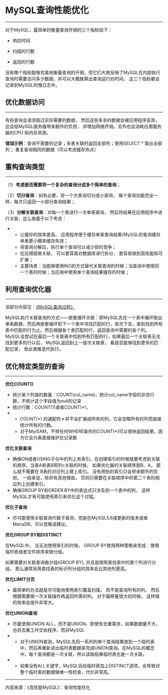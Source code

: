 # MySQL查询性能优化

---

对于MySQL，最简单的衡量查询开销的三个指标如下：

* 响应时间

* 扫描的行数

* 返回的行数

没有哪个指标能够完美地衡量查询的开销，但它们大致反映了MySQL在内部执行查询时需要访问多少数据，并可以大概推算出查询运行的时间。 这三个指标都会记录到MySQL的慢日志中。

## 优化数据访问

---

有些查询会请求超过实际需要的数据， 然后这些多余的数据会被应用程序丢弃。这会给MySQL服务器带来额外的负担， 并增加网络开销。另外也会消耗应用服务器的CPU 和内存资源。

**错误示例**：查询不需要的记录；多表关联时返回全部列；使用SELECT \* 取出全部列； 重复查询相同的数据（可以考虑缓存热点）

## 重构查询类型

---

（1）**考虑是否需要将一个复杂的查询分成多个简单的查询**；

（2）**切分查询**：如有必要，将一个大查询切分成小查询， 每个查询功能完全一样，每次只返回一小部分查询结果；

（3）**分解关联查询**：对每一个表进行一次单表查询， 然后将结果在应用程序中进行关联，这么做基于以下考虑：

* * 让缓存的效率更高。 应用程序便于缓存单表查询结果/MySQL的查询缓存单表更小概率缓存失效；
  * 将查询分解后，执行单个查询可以减少锁的竞争；
  * 在应用层做关联， 可以更容易对数据库进行拆分， 更容易做到高性能和可扩展；
  * 主要场景：当能够使用IN\(\)的方式替代关联查询的时候；当查询中使用同一个表的时候；当应用中使用单个查询结果缓存的时候；

## 利用查询优化器

---

该部分内容见：[《MySQL查询过程》](/shu-ju-ku/mysql/mysqlcha-xun-guo-cheng.md)

MySQL执行关联查询的方式——嵌套循环关联：即MySQL先在一个表中循环取出单条数据，然后再嵌套循环到下一个表中寻找匹配的行，依次下去，直到找到所有表中匹配的行为止。然后根据各个表匹配的行，返回查询中需要的各个列。MySQL会尝试在最后一个关联表中找到所有匹配的行，如果最后一个关联表无法找到更多的行以后， MySQL返回到上一层次关联表， 看是否能够找到更多的匹配记录， 依此类推迭代执行。

## 优化特定类型的查询

---

**优化COUNT\(\)**

* 统计某个列值的数量：COUNT\(col\_name\)，统计col\_name字段的非空行数，不统计这个字段值为null的记录
* 统计行数：COUNT\(1\)或者COUNT\(\*\)，
* *  COUNT\(\*\) 的通配符＊井不会扩展成所有的列，它会忽略所有的列而直接统计所有的行数。
  * 对于MyISAM，不带任何WHERE条件的COUNT\(\*\)可以很快返回结果，因为它会为表直接维护总记录数

**优化关联查询**

* 确保ON或者USING子句中的列上有索引。在创建索引的时候就要考虑到关联的顺序。当表A和表B用列c关联的时候， 如果优化器的关联顺序是B、A， 那么就不需要在 B表的对应列上建上索引。 没有用到的索引只会带来额外的负担。 一般来说，除非有其他理由， 否则只需要在关联顺序中的第二个表的相应列上创建索引。
* 确保GROUP BY和ORDER BY中的表达式只涉及到一个表中的列， 这样MySQL才有可能使用索引来优化这个过程。

**优化子查询**

* 尽可能使用关联查询代替子查询，但是在MySQL5.6或更新的版本或者MariaDB，可以忽略该建议。

**优化GROUP BY和DISTINCT**

在MySQL中， 当无法使用索引的时候， GROUP BY使用两种策略来完成：使用临时表或者文件排序来做分组。

如果需要对关联查询做分组\(GROUP BY\), 并且是按照查找表中的某个列进行分组， 那么通常采用查找表的标识列分组的效率会比其他列更高。

**优化LIMIT分页**

* 最简单的办法就是尽可能地使用索引覆盖扫描， 而不是查询所有的列。 然后根据需要做一次关联操作再返回所需的列。 对于偏移量很大的时候， 这样做的效率会提升非常大。

**优化UNION查询**

* 尽量使用UNION ALL，而不是UNION，即使有去重需求，如果数据量不大，也将去重工作交给程序，而非MySQL
* * 对于UNION查询，MySQL先将一系列的单个查询结果放到一个临时表中，然后再重新读出临时表数据来完成UNION查询。在MySQL的概念中，每个查询都是一次关联，所以读取结果临时表也是一次关联。
* * 如果没有ALL关键字，MySQL会给临时表加上DISTINCT选项，会导致对整个临时表的数据做唯一性检查，代价非常高。



---

内容来源：《高性能MySQL》：查询性能优化

